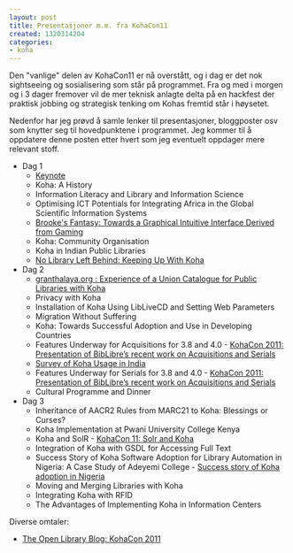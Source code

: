 ```yaml
---
layout: post
title: Presentasjoner m.m. fra KohaCon11
created: 1320314204
categories:
- koha
---
```

<p>Den "vanlige" delen av KohaCon11 er nå overstått, og i dag er det nok sightseeing og sosialisering som står på programmet. Fra og med i morgen og i 3 dager fremover vil de mer teknisk anlagte delta på en hackfest der praktisk jobbing og strategisk tenking om Kohas fremtid står i høysetet.</p>

<p>Nedenfor har jeg prøvd å samle lenker til presentasjoner, bloggposter osv som knytter seg til hovedpunktene i programmet. Jeg kommer til å oppdatere denne posten etter hvert som jeg eventuelt oppdager mere relevant stoff.</p>

<ul>
<li>Dag 1
  <ul>
  <li><a href="http://www.slideshare.net/jransom/it-takes-a-village-9955138">Keynote</a></li>
  <li>Koha: A History</li>
  <li>Information Literacy and Library and Information Science</li>
  <li>Optimising ICT Potentials for Integrating Africa in the Global Scientific Information Systems</li>
  <li><a href="http://www.slideshare.net/abesottedphoenix/brookesfantasy">Brooke's Fantasy: Towards a Graphical Intuitive Interface Derived from Gaming</a></li>
  <li>Koha: Community Organisation</li>
  <li>Koha in Indian Public Libraries</li>
  <li><a href="http://www.kallisti.net.nz/~robin/kohacon11_upstreaming_handout.pdf">No Library Left Behind: Keeping Up With Koha</a></li>
  </ul>
</li>
<li>Dag 2
  <ul>
  <li><a href="http://dspace.vpmthane.org:8080/jspui/bitstream/123456789/2052/1/Granthalaya%20presentation%20at%20kohacon11.pdf">granthalaya.org : Experience of a Union Catalogue for Public Libraries with Koha</a></li>
  <li>Privacy with Koha</li>
  <li>Installation of Koha Using LibLiveCD and Setting Web Parameters</li>
  <li>Migration Without Suffering</li>
  <li>Koha: Towards Successful Adoption and Use in Developing Countries</li>
  <li>Features Underway for Acquisitions for 3.8 and 4.0 - <a href="http://bywatersolutions.com/2011/11/01/biblibres-work-on-acquisitions-and-serials/">KohaCon 2011: Presentation of BibLibre’s recent work on Acquisitions and Serials</a></li>
  <li><a href="http://dspace.vpmthane.org:8080/jspui/bitstream/123456789/2055/1/koha1112011.pdf">Survey of Koha Usage in India</a></li>
  <li>Features Underway for Serials for 3.8 and 4.0 - <a href="http://bywatersolutions.com/2011/11/01/biblibres-work-on-acquisitions-and-serials/">KohaCon 2011: Presentation of BibLibre’s recent work on Acquisitions and Serials</a></li>
  <li>Cultural Programme and Dinner</li>
  </ul>
</li>
<li>Dag 3
  <ul>
  <li>Inheritance of AACR2 Rules from MARC21 to Koha: Blessings or Curses?</li>
  <li>Koha Implementation at Pwani University College Kenya</li>
  <li>Koha and SolR - <a href="http://bywatersolutions.com/2011/11/02/kohacon-11-solr-and-koha/">KohaCon 11: Solr and Koha</a></li>
  <li>Integration of Koha with GSDL for Accessing Full Text</li>
  <li>Success Story of Koha Software Adoption for Library Automation in Nigeria: A Case Study of Adeyemi College - <a href="http://bywatersolutions.com/2011/11/02/success-story-of-koha-adoption-in-nigeria/">Success story of Koha adoption in Nigeria</a></li>
  <li>Moving and Merging Libraries with Koha</li>
  <li>Integrating Koha with RFID</li>
  <li>The Advantages of Implementing Koha in Information Centers</li>
  </ul>
</li>
</ul>

<p>Diverse omtaler:</p>

<ul>
<li><a href="http://blog.openlibrary.org/2011/11/22/kohacon-2011/">The Open Library Blog: KohaCon 2011</a></li>
</ul>
